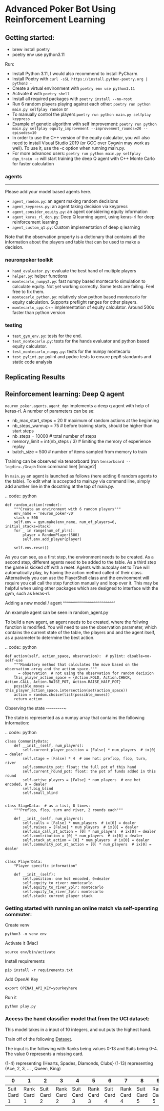 # Advanced Poker Bot Using Reinforcement Learning

Getting started:
------

- brew install poetry
- poetry env use python3.11

Run:

- Install Python 3.11, I would also recommend to install PyCharm.
- Install Poetry with ``curl -sSL https://install.python-poetry.org | python3 -``
- Create a virtual environment with ``poetry env use python3.11``
- Activate it with ``poetry shell``
- Install all required packages with ``poetry install --no-root``
- Run 6 random players playing against each other:
  ``poetry run python main.py selfplay random`` or
- To manually control the players:``poetry run python main.py selfplay keypress``
- Example of genetic algorithm with self improvement: ``poetry run python main.py selfplay equity_improvement --improvement_rounds=20 --episodes=10``
- In order to use the C++ version of the equity calculator, you will also need to install Visual Studio 2019 (or GCC over Cygwin may work as well). To use it, use the -c option when running main.py.
- For more advanced users: ``poetry run python main.py selfplay dqn_train -c`` will start training the deep Q agent with C++ Monte Carlo for faster calculation

### agents
---
Please add your model based agents here.

-  ``agent_random.py``: an agent making random decisions
-  ``agent_keypress.py``: an agent taking decision via keypress
-  ``agent_consider_equity.py``: an agent considering equity information
-  ``agent_keras_rl_dqn.py``: Deep Q learning agent, using keras-rl for deep reinforcement learning
-  ``agent_custom_q1.py``: Custom implementation of deep q learning

Note that the observation property is a dictionary that contains all the information about the players and table that can be used to make a decision.

### neuronpoker toolkit

-  ``hand_evaluator.py``: evaluate the best hand of multiple players
-  ``helper.py``: helper functions
-  ``montecarlo_numpy2.py``: fast numpy based montecarlo simulation to
   calculate equity. Not yet working correctly. Some tests are failing. Feel free to fix them.
-  ``montecarlo_python.py``: relatively slow python based montecarlo for equity calculation. Supports
   preflight ranges for other players.
-  ``montecarlo_cpp``: c++ implementation of equity calculator. Around 500x faster than python version

### testing

-  ``test_gym_env.py``: tests for the end.
-  ``test_montecarlo.py``: tests for the hands evaluator and python
   based equity calculator.
-  ``test_montecarlo_numpy.py``: tests for the numpy montecarlo
-  ``test_pylint.py``: pylint and pydoc tests to ensure pep8 standards and static code analysis


## Replicating Results

Reinforcement learning: Deep Q agent
------------------

``neuron_poker.agents.agent_dqn`` implements a deep q agent with help of keras-rl.
A number of parameters can be se:

- nb_max_start_steps = 20  # maximum of random actions at the beginning
- nb_steps_warmup = 75  # before training starts, should be higher than start steps
- nb_steps = 10000  # total number of steps
- memory_limit = int(nb_steps / 3)  # limiting the memory of experience replay
- batch_size = 500  # number of items sampled from memory to train

Training can be observed via tensorboard (run ``tensorboard --logdir=./Graph`` from command line)
|image2|

In ``main.py`` an agent is launched as follows (here adding 6 random
agents to the table). To edit what is accepted to main.py via command
line, simply add another line in the docstring at the top of main.py.

.. code:: python

    def random_action(render):
        """Create an environment with 6 random players"""
        env_name = 'neuron_poker-v0'
        stack = 500
        self.env = gym.make(env_name, num_of_players=6, initial_stacks=stack)
        for _ in range(num_of_plrs):
            player = RandomPlayer(500)
            self.env.add_player(player)

        self.env.reset()

As you can see, as a first step, the environment needs to be created. As a second step, different agents need to be
added to the table. As a third step the game is kicked off with a reset. Agents with autoplay set to True will automatically
play, by having the action method called of their class. Alternatively you can use the PlayerShell class
and the environment will require you call call the step function manually and loop over it. This may be helpful
when using other packages which are designed to interface with the gym, such as keras-rl.

Adding a new model / agent
^^^^^^^^^^^^^^^^^^^^^^^^^^

An example agent can be seen in random\_agent.py

To build a new agent, an agent needs to be created, where the follwing
function is modified. You will need to use the observation parameter,
which contains the current state of the table, the players and and the
agent itself, as a parameter to determine the best action.

.. code:: python

    def action(self, action_space, observation):  # pylint: disable=no-self-use
        """Mandatory method that calculates the move based on the observation array and the action space."""
        _ = observation  # not using the observation for random decision
        this_player_action_space = {Action.FOLD, Action.CHECK, Action.CALL, Action.RAISE_POT, Action.RAISE_HAlF_POT}
        possible_moves = this_player_action_space.intersection(set(action_space))
        action = random.choice(list(possible_moves))
        return action

Observing the state
---------~

The state is represented as a numpy array that contains the following
information:

.. code:: python

    class CommunityData:
        def __init__(self, num_players):
            self.current_player_position = [False] * num_players  # ix[0] = dealer
            self.stage = [False] * 4  # one hot: preflop, flop, turn, river
            self.community_pot: float: the full pot of this hand
            self.current_round_pot: float: the pot of funds added in this round
            self.active_players = [False] * num_players  # one hot encoded, 0 = dealer
            self.big_blind
            self.small_blind


    class StageData:  # as a list, 8 times:
        """Preflop, flop, turn and river, 2 rounds each"""

        def __init__(self, num_players):
            self.calls = [False] * num_players  # ix[0] = dealer
            self.raises = [False] * num_players  # ix[0] = dealer
            self.min_call_at_action = [0] * num_players  # ix[0] = dealer
            self.contribution = [0] * num_players  # ix[0] = dealer
            self.stack_at_action = [0] * num_players  # ix[0] = dealer
            self.community_pot_at_action = [0] * num_players  # ix[0] = dealer


    class PlayerData:
        "Player specific information"

        def __init__(self):
            self.position: one hot encoded, 0=dealer
            self.equity_to_river: montecarlo
            self.equity_to_river_2plr: montecarlo
            self.equity_to_river_3plr: montecarlo
            self.stack: current player stack

### Getting started with running an online match via self-operating commuter:

Create venv
```
python3 -m venv env
```
Activate it (Mac)
```
source env/bin/activate
```
Install requirements
```
pip install -r requirements.txt
```
Add OpenAI Key
```
export OPENAI_API_KEY=yourkeyhere
```
Run it
```
python play.py
```

### Access the hand classifier model that from the UCI dataset:

This model takes in a input of 10 integers, and out puts the highest hand.

Train off of the following [Dataset](https://www.kaggle.com/rasvob/uci-poker-hand-dataset?select=poker-hand-testing.data).


The input is the following with Ranks being values 0-13 and Suits being 0-4. The value 0 represents a missing card.

(1-4) representing {Hearts, Spades, Diamonds, Clubs} 
(1-13) representing (Ace, 2, 3, … , Queen, King) 


| 0 | 1 | 2 | 3 | 4 | 5 | 6 | 7 | 8 | 9 | 10
| - | - | - | - | - | - | - | - | - | - | --
| Suit Card 1 | Rank Card 1 | Suit Card 2 | Rank Card 2 | Suit Card 3 | Rank Card 3 | Suit Card 4 | Rank Card 4 | Suit Card 5 | Rank Card 5 


